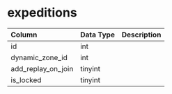 # expeditions

| Column | Data Type | Description |
| :--- | :--- | :--- |
| id | int |  |
| dynamic_zone_id | int |  |
| add_replay_on_join | tinyint |  |
| is_locked | tinyint |  |

